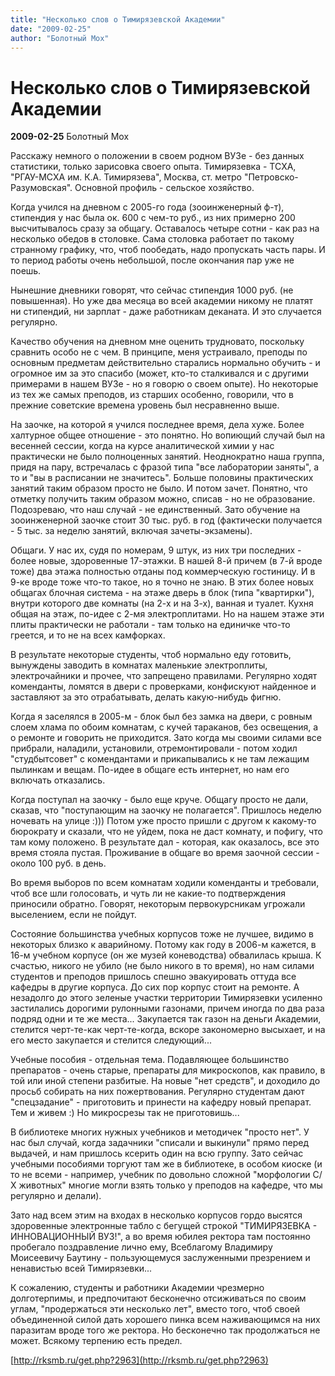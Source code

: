 ```yaml
---
title: "Несколько слов о Тимирязевской Академии"
date: "2009-02-25"
author: "Болотный Мох"
---
```


# Несколько слов о Тимирязевской Академии

**2009-02-25** Болотный Мох

Расскажу немного о положении в своем родном ВУЗе - без данных статистики, только зарисовка своего опыта. Тимирязевка - ТСХА, "РГАУ-МСХА им. К.А. Тимирязева", Москва, ст. метро "Петровско-Разумовская". Основной профиль - сельское хозяйство.

Когда учился на дневном с 2005-го года (зооинженерный ф-т), стипендия у нас была ок. 600 с чем-то руб., из них примерно 200 высчитывалось сразу за общагу. Оставалось четыре сотни - как раз на несколько обедов в столовке. Сама столовка работает по такому странному графику, что, чтоб пообедать, надо пропускать часть пары. И то период работы очень небольшой, после окончания пар уже не поешь.

Нынешние дневники говорят, что сейчас стипендия 1000 руб. (не повышенная). Но уже два месяца во всей академии никому не платят ни стипендий, ни зарплат - даже работникам деканата. И это случается регулярно.

Качество обучения на дневном мне оценить трудновато, поскольку сравнить особо не с чем. В принципе, меня устраивало, преподы по основным предметам действительно старались нормально обучить - и огромное им за это спасибо (может, кто-то сталкивался и с другими примерами в нашем ВУЗе - но я говорю о своем опыте). Но некоторые из тех же самых преподов, из старших особенно, говорили, что в прежние советские времена уровень был несравненно выше.

На заочке, на которой я учился последнее время, дела хуже. Более халтурное общее отношение - это понятно. Но вопиющий случай был на весенней сессии, когда на курсе аналитической химии у нас практически не было полноценных занятий. Неоднократно наша группа, придя на пару, встречалась с фразой типа "все лаборатории заняты", а то и "вы в расписании не значитесь". Больше половины практических занятий таким образом просто не было. И потом зачет. Понятно, что отметку получить таким образом можно, списав - но не образование. Подозреваю, что наш случай - не единственный. Зато обучение на зооинженерной заочке стоит 30 тыс. руб. в год (фактически получается - 5 тыс. за неделю занятий, включая зачеты-экзамены).

Общаги. У нас их, судя по номерам, 9 штук, из них три последних - более новые, здоровенные 17-этажки. В нашей 8-й причем (в 7-й вроде тоже) два этажа полностью отданы под коммерческую гостиницу. И в 9-ке вроде тоже что-то такое, но я точно не знаю. В этих более новых общагах блочная система - на этаже дверь в блок (типа "квартирки"), внутри которого две комнаты (на 2-х и на 3-х), ванная и туалет. Кухня общая на этаж, по-идее с 2-мя электроплитами. Но на нашем этаже эти плиты практически не работали - там только на единичке что-то греется, и то не на всех камфорках.

В результате некоторые студенты, чтоб нормально еду готовить, вынуждены заводить в комнатах маленькие электроплиты, электрочайники и прочее, что запрещено правилами. Регулярно ходят коменданты, ломятся в двери с проверками, конфискуют найденное и заставляют за это отрабатывать, делать какую-нибудь фигню.

Когда я заселялся в 2005-м - блок был без замка на двери, с ровным слоем хлама по обоим комнатам, с кучей тараканов, без освещения, а о ремонте и говорить не приходится. Зато когда мы своими силами все прибрали, наладили, установили, отремонтировали - потом ходил "студбытсовет" с комендантами и прикапывались к не там лежащим пылинкам и вещам. По-идее в общаге есть интернет, но нам его включать отказались.

Когда поступал на заочку - было еще круче. Общагу просто не дали, сказав, что "поступающим на заочку не полагается". Пришлось неделю ночевать на улице :))) Потом уже просто пришли с другом к какому-то бюрократу и сказали, что не уйдем, пока не даст комнату, и пофигу, что там кому положено. В результате дал - которая, как оказалось, все это время стояла пустая. Проживание в общаге во время заочной сессии - около 100 руб. в день.

Во время выборов по всем комнатам ходили коменданты и требовали, чтоб все шли голосовать, и чуть ли не какие-то подтверждения приносили обратно. Говорят, некоторым первокурсникам угрожали выселением, если не пойдут.

Состояние большинства учебных корпусов тоже не лучшее, видимо в некоторых близко к аварийному. Потому как году в 2006-м кажется, в 16-м учебном корпусе (он же музей коневодства) обвалилась крыша. К счастью, никого не убило (не было никого в то время), но нам силами студентов и преподов пришлось спешно эвакуировать оттуда все кафедры в другие корпуса. До сих пор корпус стоит на ремонте. А незадолго до этого зеленые участки территории Тимирязевки усиленно застилались дорогими рулонными газонами, причем иногда по два раза подряд одни и те же места... Закупается так газон на деньги Академии, стелится черт-те-как черт-те-когда, вскоре закономерно высыхает, и на его место закупается и стелится следующий...

Учебные пособия - отдельная тема. Подавляющее большинство препаратов - очень старые, препараты для микроскопов, как правило, в той или иной степени разбитые. На новые "нет средств", и доходило до просьб собирать на них пожертвования. Регулярно студентам дают "спецзадание" - приготовить и принести на кафедру новый препарат. Тем и живем :) Но микросрезы так не приготовишь...

В библиотеке многих нужных учебников и методичек "просто нет". У нас был случай, когда задачники "списали и выкинули" прямо перед выдачей, и нам пришлось ксерить один на всю группу. Зато сейчас учебными пособиями торгуют там же в библиотеке, в особом киоске (и то не всеми - например, учебник по довольно сложной "морфологии С/Х животных" многие могли взять только у преподов на кафедре, что мы регулярно и делали).

Зато над всем этим на входах в несколько корпусов гордо высятся здоровенные электронные табло с бегущей строкой "ТИМИРЯЗЕВКА - ИННОВАЦИОННЫЙ ВУЗ!", а во время юбилея ректора там постоянно пробегало поздравление лично ему, Всеблагому Владимиру Моисеевичу Баутину - пользующемуся заслуженными презрением и ненавистью всей Тимирязевки...

К сожалению, студенты и работники Академии чрезмерно долготерпимы, и предпочитают бесконечно отсиживаться по своим углам, "продержаться эти несколько лет", вместо того, чтоб своей объединенной силой дать хорошего пинка всем наживающимся на них паразитам вроде того же ректора. Но бесконечно так продолжаться не может. Всякому терпению есть предел.

[http://rksmb.ru/get.php?2963](http://rksmb.ru/get.php?2963)